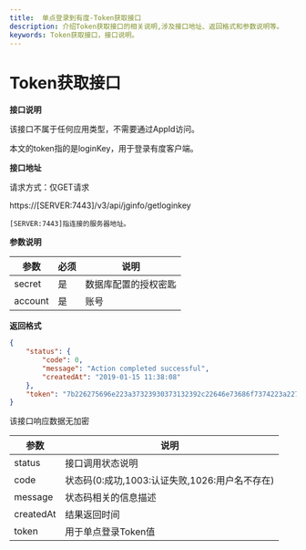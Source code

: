 ```yaml
---
title:  单点登录到有度-Token获取接口
description: 介绍Token获取接口的相关说明,涉及接口地址、返回格式和参数说明等。
keywords: Token获取接口，接口说明。
---
```


# Token获取接口

**接口说明**

该接口不属于任何应用类型，不需要通过AppId访问。

本文的token指的是loginKey，用于登录有度客户端。

**接口地址**

请求方式：仅GET请求

https://[SERVER:7443]/v3/api/jginfo/getloginkey

```
[SERVER:7443]指连接的服务器地址。
```

**参数说明**

| 参数    | 必须 | 说明                 |
| ------- | ---- | -------------------- |
| secret  | 是   | 数据库配置的授权密匙 |
| account | 是   | 账号                 |

**返回格式**

```json
{
	"status": {
		"code": 0,
		"message": "Action completed successful",
		"createdAt": "2019-01-15 11:38:08"
	},
	"token": "7b226275696e223a37323930373132392c22646e73686f7374223a22796f7564752e696d222c22646e73706f7274223a38302c226c6f67696e6b6579223a223233323837303330464644413433393039383839423034323335454536393843227d"
}
```

该接口响应数据无加密

| 参数      | 说明                                           |
| --------- | ---------------------------------------------- |
| status    | 接口调用状态说明                               |
| code      | 状态码(0:成功,1003:认证失败,1026:用户名不存在) |
| message   | 状态码相关的信息描述                           |
| createdAt | 结果返回时间                                   |
| token     | 用于单点登录Token值                            |